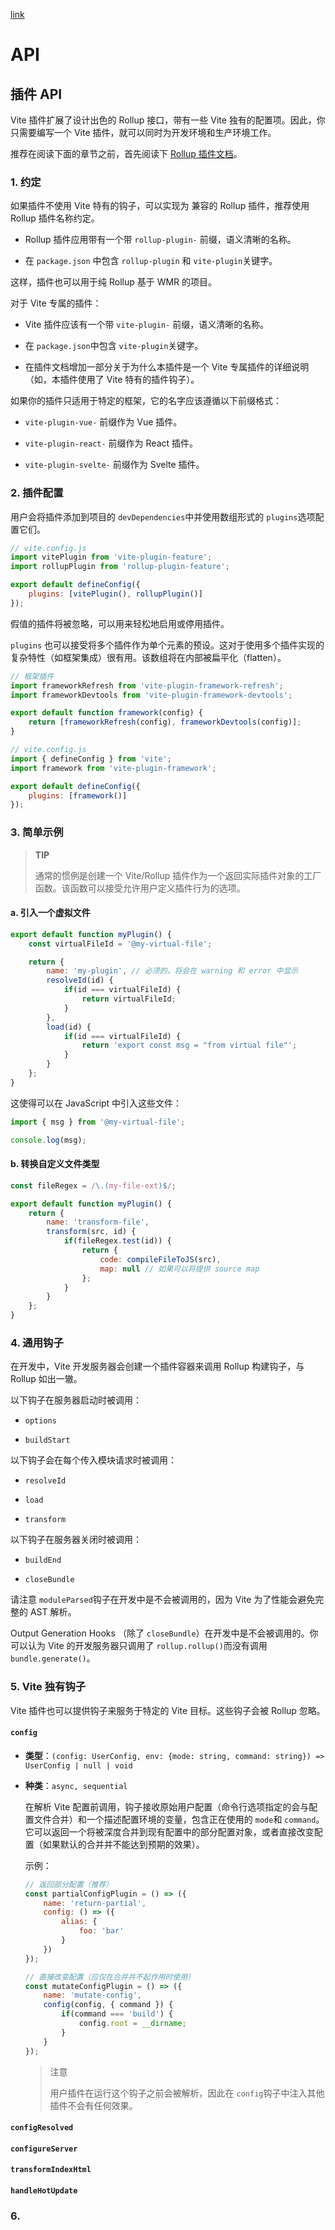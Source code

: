 [link](https://cn.vitejs.dev/guide/api-plugin.html)

# API

## 插件 API

Vite 插件扩展了设计出色的 Rollup 接口，带有一些 Vite 独有的配置项。因此，你只需要编写一个 Vite 插件，就可以同时为开发环境和生产环境工作。

推荐在阅读下面的章节之前，首先阅读下 [Rollup 插件文档](https://rollupjs.org/guide/en/#plugin-development)。

### 1. 约定

如果插件不使用 Vite 特有的钩子，可以实现为 兼容的 Rollup 插件，推荐使用 Rollup 插件名称约定。

- Rollup 插件应用带有一个带 `rollup-plugin-` 前缀，语义清晰的名称。

- 在 `package.json` 中包含 `rollup-plugin` 和 `vite-plugin`关键字。

这样，插件也可以用于纯 Rollup 基于 WMR 的项目。

对于 Vite 专属的插件：

- Vite 插件应该有一个带 `vite-plugin-` 前缀，语义清晰的名称。

- 在 `package.json`中包含 `vite-plugin`关键字。

- 在插件文档增加一部分关于为什么本插件是一个 Vite 专属插件的详细说明（如，本插件使用了 Vite 特有的插件钩子）。

如果你的插件只适用于特定的框架，它的名字应该遵循以下前缀格式：

- `vite-plugin-vue-` 前缀作为 Vue 插件。

- `vite-plugin-react-` 前缀作为 React 插件。

- `vite-plugin-svelte-` 前缀作为 Svelte 插件。

### 2. 插件配置

用户会将插件添加到项目的 `devDependencies`中并使用数组形式的 `plugins`选项配置它们。

```js
// vite.config.js
import vitePlugin from 'vite-plugin-feature';
import rollupPlugin from 'rollup-plugin-feature';

export default defineConfig({
    plugins: [vitePlugin(), rollupPlugin()]
});
```

假值的插件将被忽略，可以用来轻松地启用或停用插件。

`plugins` 也可以接受将多个插件作为单个元素的预设。这对于使用多个插件实现的复杂特性（如框架集成）很有用。该数组将在内部被扁平化（flatten）。

```js
// 框架插件
import frameworkRefresh from 'vite-plugin-framework-refresh';
import frameworkDevtools from 'vite-plugin-framework-devtools';

export default function framework(config) {
    return [frameworkRefresh(config), frameworkDevtools(config)];
}

// vite.config.js
import { defineConfig } from 'vite';
import framework from 'vite-plugin-framework';

export default defineConfig({
    plugins: [framework()]
});
```

### 3. 简单示例

> **TIP**
>
> 通常的惯例是创建一个 Vite/Rollup 插件作为一个返回实际插件对象的工厂函数。该函数可以接受允许用户定义插件行为的选项。

#### a. 引入一个虚拟文件

```js
export default function myPlugin() {
    const virtualFileId = '@my-virtual-file';

    return {
        name: 'my-plugin', // 必须的，将会在 warning 和 error 中显示
        resolveId(id) {
            if(id === virtualFileId) {
                return virtualFileId;
            }
        },
        load(id) {
            if(id === virtualFileId) {
                return 'export const msg = "from virtual file"';
            }
        }
    };
}
```

这使得可以在 JavaScript 中引入这些文件：

```js
import { msg } from '@my-virtual-file';

console.log(msg);
```

#### b. 转换自定义文件类型

```js
const fileRegex = /\.(my-file-ext)$/;

export default function myPlugin() {
    return {
        name: 'transform-file',
        transform(src, id) {
            if(fileRegex.test(id)) {
                return {
                    code: compileFileToJS(src),
                    map: null // 如果可以将提供 source map
                };
            }
        }
    };
}
```

### 4. 通用钩子

在开发中，Vite 开发服务器会创建一个插件容器来调用 Rollup 构建钩子，与 Rollup 如出一辙。

以下钩子在服务器启动时被调用：

- `options`

- `buildStart`

以下钩子会在每个传入模块请求时被调用：

- `resolveId`

- `load`

- `transform`

以下钩子在服务器关闭时被调用：

- `buildEnd`

- `closeBundle`

请注意 `moduleParsed`钩子在开发中是不会被调用的，因为 Vite 为了性能会避免完整的 AST 解析。

Output Generation Hooks （除了 `closeBundle`）在开发中是不会被调用的。你可以认为 Vite 的开发服务器只调用了 `rollup.rollup()`而没有调用 `bundle.generate()`。

### 5. Vite 独有钩子

Vite 插件也可以提供钩子来服务于特定的 Vite 目标。这些钩子会被 Rollup 忽略。

#### `config`

- **类型**：`(config: UserConfig, env: {mode: string, command: string}) => UserConfig | null | void`

- **种类**：`async, sequential`

    在解析 Vite 配置前调用，钩子接收原始用户配置（命令行选项指定的会与配置文件合并）和一个描述配置环境的变量，包含正在使用的 `mode`和 `command`。它可以返回一个将被深度合并到现有配置中的部分配置对象，或者直接改变配置（如果默认的合并并不能达到预期的效果）。

    示例：

    ```js
    // 返回部分配置（推荐）
    const partialConfigPlugin = () => ({
        name: 'return-partial',
        config: () => ({
            alias: {
                foo: 'bar'
            }
        })
    });

    // 直接改变配置（应仅在合并并不起作用时使用）
    const mutateConfigPlugin = () => ({
        name: 'mutate-config',
        config(config, { command }) {
            if(command === 'build') {
                config.root = __dirname;
            }
        }
    });
    ```

    > 注意
    >
    > 用户插件在运行这个钩子之前会被解析，因此在 `config`钩子中注入其他插件不会有任何效果。

#### `configResolved`

#### `configureServer`

#### `transformIndexHtml`

#### `handleHotUpdate`

### 6. 